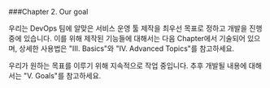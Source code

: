 ###Chapter 2. Our goal

우리는 DevOps 팀에 알맞은 서비스 운영 툴 제작을 최우선 목표로 정하고 개발을 진행 중에 있습니다. 이를 위해 제작된 기능들에 대해서는 다음 Chapter에서 기술되어 있으며, 상세한 사용법은 "III. Basics"와 "IV. Advanced Topics"를 참고하세요.

 우리가 원하는 목표를 이루기 위해 지속적으로 작업 중입니다. 추후 개발될 내용에 대해서는 "V. Goals"를 참고하세요.
